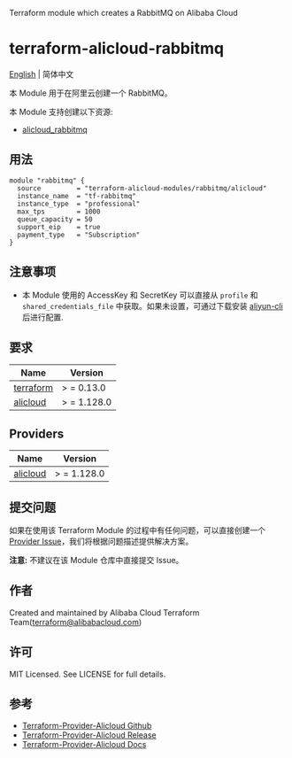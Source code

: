 Terraform module which creates a RabbitMQ on Alibaba Cloud

terraform-alicloud-rabbitmq
=====================================================================

[English](README.md) | 简体中文

本 Module 用于在阿里云创建一个 RabbitMQ。

本 Module 支持创建以下资源:

* [alicloud_rabbitmq](https://registry.terraform.io/providers/aliyun/alicloud/latest/docs/resources/amqp_instance)

## 用法

```hcl
module "rabbitmq" {
  source         = "terraform-alicloud-modules/rabbitmq/alicloud"
  instance_name  = "tf-rabbitmq"
  instance_type  = "professional"
  max_tps        = 1000
  queue_capacity = 50
  support_eip    = true
  payment_type   = "Subscription"
}
```

## 注意事项

* 本 Module 使用的 AccessKey 和 SecretKey 可以直接从 `profile` 和 `shared_credentials_file`
  中获取。如果未设置，可通过下载安装 [aliyun-cli](https://github.com/aliyun/aliyun-cli#installation) 后进行配置.

## 要求

| Name | Version |
|------|---------|
| <a name="requirement_terraform"></a> [terraform](#requirement\_terraform) | > = 0.13.0 |
| <a name="requirement_alicloud"></a> [alicloud](#requirement\_alicloud) | > = 1.128.0 |

## Providers

| Name | Version |
|------|---------|
| <a name="provider_alicloud"></a> [alicloud](#provider\_alicloud) | > = 1.128.0 |

## 提交问题

如果在使用该 Terraform Module
的过程中有任何问题，可以直接创建一个 [Provider Issue](https://github.com/aliyun/terraform-provider-alicloud/issues/new)，我们将根据问题描述提供解决方案。

**注意:** 不建议在该 Module 仓库中直接提交 Issue。

## 作者

Created and maintained by Alibaba Cloud Terraform Team(terraform@alibabacloud.com)

## 许可

MIT Licensed. See LICENSE for full details.

## 参考

* [Terraform-Provider-Alicloud Github](https://github.com/aliyun/terraform-provider-alicloud)
* [Terraform-Provider-Alicloud Release](https://releases.hashicorp.com/terraform-provider-alicloud/)
* [Terraform-Provider-Alicloud Docs](https://registry.terraform.io/providers/aliyun/alicloud/latest/docs)
